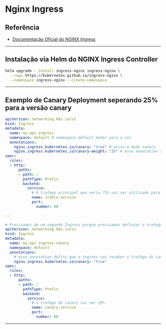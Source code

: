 # Nginx Ingress

## Referência

* [Documentação Oficial do NGINX Ingress](https://kubernetes.github.io/ingress-nginx/)

---

## Instalação via Helm do NGINX Ingress Controller

```bash
helm upgrade --install ingress-nginx ingress-nginx \
  --repo https://kubernetes.github.io/ingress-nginx \
  --namespace ingress-nginx --create-namespace
```

---

## Exemplo de Canary Deployment seperando 25% para a versão canary

```yaml
apiVersion: networking.k8s.io/v1
kind: Ingress
metadata:
  name: my-api-ingress
  namespace: default # namespace default mudar para o seu
  annotations:
    nginx.ingress.kubernetes.io/canary: "true" # ativa o modo canary
    nginx.ingress.kubernetes.io/canary-weight: "25" # essa annotation separa 25% para canary
spec:
  rules:
  - http:
      paths:
      - path: /
        pathType: Prefix
        backend:
          service:
            # O trafego principal que seria 75% vai ser utilizado para o stable          
            name: stable-service
            port:
              number: 80
              
---

# Precisamos de um segundo Ingress porque precisamos definiar o trafego do canary
apiVersion: networking.k8s.io/v1
kind: Ingress
metadata:
  name: my-api-ingress-canary
  namespace: default
  annotations:
    # essa annotation defini que o ingress vai receber o trafego do canary
    nginx.ingress.kubernetes.io/canary: "true" 
spec:
  rules:
  - http:
      paths:
      - path: /
        pathType: Prefix
        backend:
          service:
            # o trafego do canary vai ser 25%
            name: canary-service
            port:
              number: 80
```

---